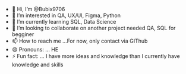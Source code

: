 - 👋 Hi, I’m @Bubix9706
- 👀 I’m interested in QA, UX/UI, Figma, Python
- 🌱 I’m currently learning SQL, Data Science
- 💞️ I’m looking to collaborate on another project needed QA, SQL for begginer
- 📫 How to reach me ...For now, only contact via GIThub
- 😄 Pronouns: ... HE
- ⚡ Fun fact: ... I have more ideas and knowledge than I currently have knowledge and skills

<!---
Bubix9706/Bubix9706 is a ✨ special ✨ repository because its `README.md` (this file) appears on your GitHub profile.
You can click the Preview link to take a look at your changes.
--->
